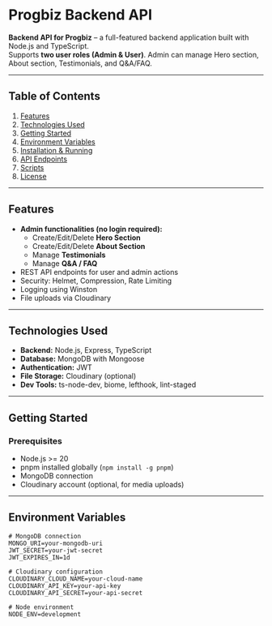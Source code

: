 # Progbiz Backend API

**Backend API for Progbiz** – a full-featured backend application built with Node.js and TypeScript.  
Supports **two user roles (Admin & User)**. Admin can manage Hero section, About section, Testimonials, and Q&A/FAQ.

---

## Table of Contents

1. [Features](#features)
2. [Technologies Used](#technologies-used)
3. [Getting Started](#getting-started)
4. [Environment Variables](#environment-variables)
5. [Installation & Running](#installation--running)
6. [API Endpoints](#api-endpoints)
7. [Scripts](#scripts)
8. [License](#license)

---

## Features

- **Admin functionalities (no login required):**
  - Create/Edit/Delete **Hero Section**
  - Create/Edit/Delete **About Section**
  - Manage **Testimonials**
  - Manage **Q&A / FAQ**
- REST API endpoints for user and admin actions
- Security: Helmet, Compression, Rate Limiting
- Logging using Winston
- File uploads via Cloudinary

---

## Technologies Used

- **Backend:** Node.js, Express, TypeScript
- **Database:** MongoDB with Mongoose
- **Authentication:** JWT
- **File Storage:** Cloudinary (optional)
- **Dev Tools:** ts-node-dev, biome, lefthook, lint-staged

---

## Getting Started

### Prerequisites

- Node.js >= 20
- pnpm installed globally (`npm install -g pnpm`)
- MongoDB connection
- Cloudinary account (optional, for media uploads)

---

## Environment Variables

```env
# MongoDB connection
MONGO_URI=your-mongodb-uri
JWT_SECRET=your-jwt-secret
JWT_EXPIRES_IN=1d

# Cloudinary configuration
CLOUDINARY_CLOUD_NAME=your-cloud-name
CLOUDINARY_API_KEY=your-api-key
CLOUDINARY_API_SECRET=your-api-secret

# Node environment
NODE_ENV=development

```
